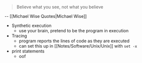 > Believe what you see, not what you believe

-- [[Michael Wise Quotes|Michael Wise]]

- Synthetic execution
	- use your brain, pretend to be the program in execution
- Tracing
	- program reports the lines of code as they are executed
	- can set this up in [[Notes/Software/Unix/Unix]] with `set -x`
- print statements
	- oof
